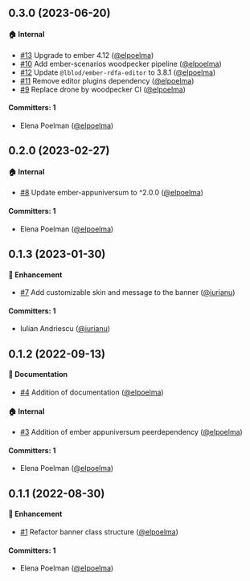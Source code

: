 

## 0.3.0 (2023-06-20)

#### :house: Internal
* [#13](https://github.com/lblod/ember-environment-banner/pull/13) Upgrade to ember 4.12 ([@elpoelma](https://github.com/elpoelma))
* [#10](https://github.com/lblod/ember-environment-banner/pull/10) Add ember-scenarios woodpecker pipeline ([@elpoelma](https://github.com/elpoelma))
* [#12](https://github.com/lblod/ember-environment-banner/pull/12) Update `@lblod/ember-rdfa-editor` to 3.8.1 ([@elpoelma](https://github.com/elpoelma))
* [#11](https://github.com/lblod/ember-environment-banner/pull/11) Remove editor plugins dependency ([@elpoelma](https://github.com/elpoelma))
* [#9](https://github.com/lblod/ember-environment-banner/pull/9) Replace drone by woodpecker CI ([@elpoelma](https://github.com/elpoelma))

#### Committers: 1
- Elena Poelman ([@elpoelma](https://github.com/elpoelma))

## 0.2.0 (2023-02-27)

#### :house: Internal
* [#8](https://github.com/lblod/ember-environment-banner/pull/8) Update ember-appuniversum to ^2.0.0 ([@elpoelma](https://github.com/elpoelma))

#### Committers: 1
- Elena Poelman ([@elpoelma](https://github.com/elpoelma))

## 0.1.3 (2023-01-30)

#### :rocket: Enhancement
* [#7](https://github.com/lblod/ember-environment-banner/pull/7) Add customizable skin and message to the banner ([@iurianu](https://github.com/iurianu))

#### Committers: 1
- Iulian Andriescu ([@iurianu](https://github.com/iurianu))

## 0.1.2 (2022-09-13)

#### :memo: Documentation
* [#4](https://github.com/lblod/ember-environment-banner/pull/4) Addition of documentation ([@elpoelma](https://github.com/elpoelma))

#### :house: Internal
* [#3](https://github.com/lblod/ember-environment-banner/pull/3) Addition of ember appuniversum peerdependency ([@elpoelma](https://github.com/elpoelma))

#### Committers: 1
- Elena Poelman ([@elpoelma](https://github.com/elpoelma))

## 0.1.1 (2022-08-30)

#### :rocket: Enhancement
* [#1](https://github.com/lblod/ember-environment-banner/pull/1) Refactor banner class structure ([@elpoelma](https://github.com/elpoelma))

#### Committers: 1
- Elena Poelman ([@elpoelma](https://github.com/elpoelma))



